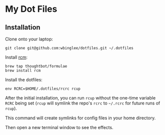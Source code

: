 # My Dot Files

## Installation

Clone onto your laptop:

```terminal
git clone git@github.com:wbinglee/dotfiles.git ~/.dotfiles
```

Install [rcm](https://github.com/thoughtbot/rcm):

    brew tap thoughtbot/formulae
    brew install rcm

Install the dotfiles:

    env RCRC=$HOME/.dotfiles/rcrc rcup


After the initial installation, you can run `rcup` without the one-time variable
`RCRC` being set (`rcup` will symlink the repo's `rcrc` to `~/.rcrc` for future
runs of `rcup`).

This command will create symlinks for config files in your home directory.

Then open a new terminal window to see the effects.
